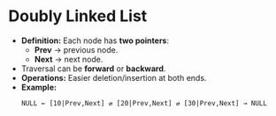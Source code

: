 # Doubly Linked List

- **Definition:** Each node has **two pointers**:
  - **Prev** → previous node.
  - **Next** → next node.
- Traversal can be **forward** or **backward**.
- **Operations:** Easier deletion/insertion at both ends.
- **Example:**
  ```
  NULL ← [10|Prev,Next] ⇄ [20|Prev,Next] ⇄ [30|Prev,Next] → NULL
  ```
